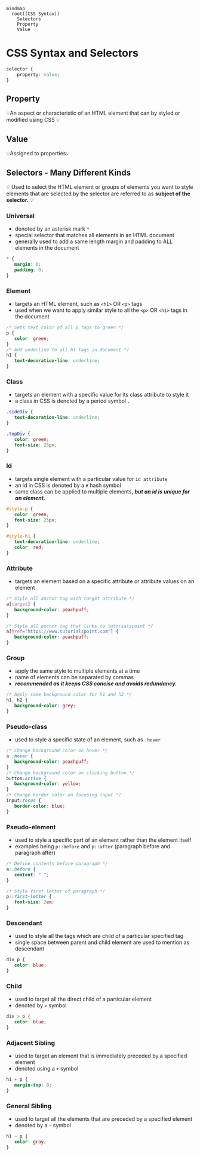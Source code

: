 ```mermaid
mindmap
  root((CSS Syntax))
    Selectors
    Property
    Value
```



# CSS Syntax and Selectors
```css
selector {
    property: value;
}
```
## Property
💡An aspect or characteristic of an HTML element that can by styled or modified using CSS 💡 
## Value
💡Assigned to properties💡 
## Selectors - Many Different Kinds
💡  Used to select the HTML element or groups of elements you want to style elements that are selected by the selector are referred to as **subject of the selector.** 💡

### Universal
* denoted by an asterisk mark `*`
* special selector that matches all elements in an HTML document
* generally used to add a same length margin and padding to ALL elements in the document

```css
* {
   margin: 0;
   padding: 0;
}
```
### Element
* targets an HTML element, such as ```<h1>``` OR ```<p>``` tags
* used when we want to apply similar style to all the ```<p>``` OR ```<h1>``` tags in the document

```css
/* Sets text color of all p tags to green */
p {
   color: green;
}
/* Add underline to all h1 tags in document */
h1 {
   text-decoration-line: underline;
}
```
### Class
* targets an element with a specific value for its class attribute to style it
* a class in CSS is denoted by a period symbol `.`

```css
.sideDiv {
   text-decoration-line: underline;
}

.topDiv {
   color: green;
   font-size: 25px;
}
```
### Id
* targets single element with a particular value for `id attribute`
* an id in CSS is denoted by a `#` hash symbol
* same class can be applied to multiple elements, ***but an id is unique for an element.***

```css
#style-p {
   color: green;
   font-size: 25px;
} 

#style-h1 {
   text-decoration-line: underline;
   color: red;
}
```
### Attribute
* targets an element based on a specific attribute or attribute values on an element

```css
/* Style all anchor tag with target attribute */
a[target] {
   background-color: peachpuff;
}

/* Style all anchor tag that links to tutorialspoint */
a[href="https://www.tutorialspoint.com"] {
   background-color: peachpuff;
}
```
### Group
* apply the same style to multiple elements at a time
* name of elements can be separated by commas
* ***recommended as it keeps CSS concise and avoids redundancy.***

```css
/* Apply same background color for h1 and h2 */
h1, h2 {
   background-color: grey;
}
```
### Pseudo-class
* used to style a specific state of an element, such as `:hover`

```css
/* Change background color on hover */
a :hover {
   background-color: peachpuff; 
}
/* Change background color on clicking button */
button:active {
   background-color: yellow;
}
/* Change border color on focusing input */
input:focus {
   border-color: blue;
}
```
### Pseudo-element
* used to style a specific part of an element rather than the element itself
* examples being `p::before` and `p::after` (paragraph before and paragraph after)

```css
/* Define contents before paragraph */
a::before {
   content: " ";
}

/* Style first letter of paragraph */
p::first-letter {
   font-size: 2em;
}
```
### Descendant
* used to style all the tags which are child of a particular specified tag
* single space between parent and child element are used to mention as descendant

```css
div p {
   color: blue;
}
```
### Child
* used to target all the direct child of a particular element
* denoted by `>` symbol

```css
div > p {
   color: blue;
}
```
### Adjacent Sibling
* used to target an element that is immediately preceded by a specified element
* denoted using a `+` symbol

```css
h1 + p {
   margin-top: 0;
}
```
### General Sibling
* used to target all the elements that are preceded by a specified element
* denoted by a `~` symbol

```css
h1 ~ p {
   color: gray;
}
```